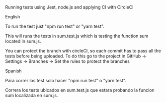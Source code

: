 Running tests using Jest, node.js and applying CI with CircleCI

English

To run the test just "npm run test" or "yarn test".

This will runs the tests in sum.test.js which is testing the function sum located in sum.js.

You can protect the branch with circleCI, so each commit has to pass all the tests before being uploaded. To do this go to the project in GitHub -> Settings -> Branches -> Set the rules to protect the branches 

Spanish

Para correr los test solo hacer "npm run test" o "yarn test".

Correra los tests ubicados en sum.test.js que estara probando la funcion sum localizada en sum.js.


